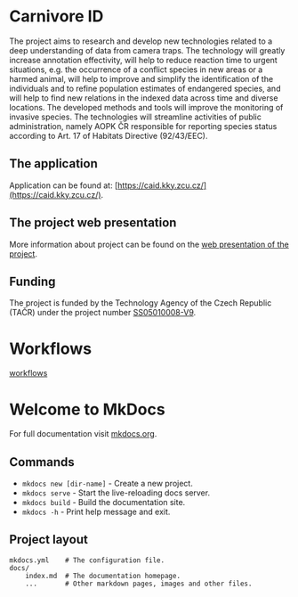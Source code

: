 # Carnivore ID

The project aims to research and develop new technologies related to a deep understanding of data from camera traps. The technology will greatly increase annotation effectivity, will help to reduce reaction time to urgent situations, e.g. the occurrence of a conflict species in new areas or a harmed animal, will help to improve and simplify the identification of the individuals and to refine population estimates of endangered species, and will help to find new relations in the indexed data across time and diverse locations. The developed methods and tools will improve the monitoring of invasive species. The technologies will streamline activities of public administration, namely AOPK ČR responsible for reporting species status according to Art. 17 of Habitats Directive (92/43/EEC).


## The application

Application can be found at: [https://caid.kky.zcu.cz/](https://caid.kky.zcu.cz/).

## The project web presentation

More information about project can be found on the [web presentation of the project](https://sites.google.com/view/caid-zcu/).

## Funding

The project is funded by the Technology Agency of the Czech Republic (TAČR) under the project number [SS05010008-V9](https://starfos.tacr.cz/en/projekty/SS05010008).

# Workflows

[workflows](workflows.md)


# Welcome to MkDocs

For full documentation visit [mkdocs.org](https://www.mkdocs.org).

## Commands

* `mkdocs new [dir-name]` - Create a new project.
* `mkdocs serve` - Start the live-reloading docs server.
* `mkdocs build` - Build the documentation site.
* `mkdocs -h` - Print help message and exit.

## Project layout

    mkdocs.yml    # The configuration file.
    docs/
        index.md  # The documentation homepage.
        ...       # Other markdown pages, images and other files.
